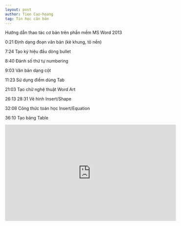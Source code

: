 ```yaml
---
layout: post
author: Tien Cao-hoang
tag: Tin học căn bản
---
```

Hướng dẫn thao tác cơ bản trên phần mềm MS Word 2013

0:21 Định dạng đoạn văn bản (kẻ khung, tô nền)

7:24 Tạo ký hiệu đầu dòng bullet

8:40 Đánh số thứ tự numbering

9:03 Văn bản dạng cột

11:23 Sử dụng điểm dùng Tab

21:03 Tạo chữ nghệ thuật Word Art

26:13 28:31 Vẽ hình Insert/Shape

32:08 Công thức toán học Insert/Equation

36:10 Tạo bảng Table

<iframe width="560" height="315" src="https://www.youtube.com/embed/TxmhlFolPn8" frameborder="0" allow="accelerometer; autoplay; encrypted-media; gyroscope; picture-in-picture" allowfullscreen></iframe>